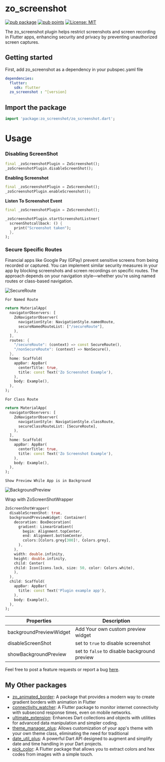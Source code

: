 # zo_screenshot

[![pub package](https://img.shields.io/pub/v/zo_screenshot.svg)](https://pub.dev/packages/zo_screenshot)
[![pub points](https://img.shields.io/pub/points/zo_screenshot?color=2E8B57&label=pub%20points)](https://pub.dev/packages/zo_screenshot)
[![License: MIT](https://img.shields.io/badge/license-MIT-purple.svg)](https://opensource.org/licenses/MIT)

The zo_screenshot plugin helps restrict screenshots and screen recording in Flutter apps, enhancing security and privacy by preventing unauthorized screen captures.

## Getting started

First, add zo_screenshot as a dependency in your pubspec.yaml file

```yaml
dependencies:
  flutter:
    sdk: flutter
  zo_screenshot : ^[version]
```

## Import the package

```dart
import 'package:zo_screenshot/zo_screenshot.dart';
```

# Usage

### Disabling ScreenShot

```dart
final _zoScreenshotPlugin = ZoScreenshot();
_zoScreenshotPlugin.disableScreenShot();
```

**Enabling Screenshot**

```dart
final _zoScreenshotPlugin = ZoScreenshot();
_zoScreenshotPlugin.enableScreenshot();
```

**Listen To Screenshot Event**

```dart
final _zoScreenshotPlugin = ZoScreenshot();

_zoScreenshotPlugin.startScreenshotListner(
  screenShotcallback: () {
    print("Screenshot taken");
  },
);
```

### Secure Specific Routes

Financial apps like Google Pay (GPay) prevent sensitive screens from being recorded or captured. You can implement similar security measures in your app by blocking screenshots and screen recordings on specific routes. The approach depends on your navigation style—whether you're using named routes or class-based navigation.


![SecureRoute](https://github.com/user-attachments/assets/63546040-294a-48aa-9376-b50bbac1e3e7)



`For Named Route`

```dart
return MaterialApp(
  navigatorObservers: [
    ZoNavigatorObserver(
      navigationStyle: NavigationStyle.namedRoute,
      secureNamedRouteList: ["/secureRoute"],
    ),
  ],
  routes: {
    "/secureRoute": (context) => const SecureRoute(),
    "/nonSecureRoute": (context) => NonSecure(),
  },
  home: Scaffold(
    appBar: AppBar(
      centerTitle: true,
      title: const Text('Zo Screenshot Example'),
    ),
    body: Example(),
  ),
);
```

`For Class Route`

```dart
return MaterialApp(
  navigatorObservers: [
    ZoNavigatorObserver(
      navigationStyle: NavigationStyle.classRoute,
      secureClassRouteList: [SecureRoute],
    ),
  ],
  home: Scaffold(
    appBar: AppBar(
      centerTitle: true,
      title: const Text('Zo Screenshot Example'),
    ),
    body: Example(),
  ),
);
```

`Show Preview While App is in Background`

![BackgroundPreview](https://github.com/user-attachments/assets/8614c5dc-5cab-4ca4-8cd4-1f3b060e5b08)

Wrap with ZoScreenShotWrapper

```dart
ZoScreenShotWrapper(
  disableScreenShot: true,
  backgroundPreviewWidget: Container(
    decoration: BoxDecoration(
      gradient: LinearGradient(
        begin: Alignment.topCenter,
        end: Alignment.bottomCenter,
        colors:[Colors.grey[300]!, Colors.grey],
      ),
    ),
    width: double.infinity,
    height: double.infinity,
    child: Center(
    child: Icon(Icons.lock, size: 50, color: Colors.white),
    ),
  ),
  child: Scaffold(
    appBar: AppBar(
      title: const Text('Plugin example app'),
    ),
    body: Example(),
  ),
);

```

| Properties      | Description                                                                                                |
| --------------- | ---------------------------------------------------------------------------------------------------------- |
| backgroundPreviewWidget | Add Your own custom preview widget|
| disableScreenShot  | set to `true` to disable screenshot|
|showBackgroundPreview | set to `false` to disable background preview|

Feel free to post a feature requests or report a bug [here](https://github.com/Oauth-Celestial/zo_screenshot/issues).

## My Other packages

- [zo_animated_border](https://pub.dev/packages/zo_animated_border): A package that provides a modern way to create gradient borders with animation in Flutter
- [connectivity_watcher](https://pub.dev/packages/connectivity_watcher): A Flutter package to monitor internet connectivity with subsecond response times, even on mobile networks.
- [ultimate_extension](https://pub.dev/packages/ultimate_extension): Enhances Dart collections and objects with utilities for advanced data manipulation and simpler coding.
- [theme_manager_plus](https://pub.dev/packages/theme_manager_plus): Allows customization of your app's theme with your own theme class, eliminating the need for traditional
- [date_util_plus](https://pub.dev/packages/date_util_plus): A powerful Dart API designed to augment and simplify date and time handling in your Dart projects.
- [pick_color](https://pub.dev/packages/pick_color): A Flutter package that allows you to extract colors and hex codes from images with a simple touch.
